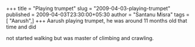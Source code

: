 +++
title = "Playing trumpet"
slug = "2009-04-03-playing-trumpet"
published = 2009-04-03T23:30:00+05:30
author = "Santanu Misra"
tags = [ "Aarush",]
+++
Aarush playing trumpet, he was around 11 months old that time and did

not started walking but was master of climbing and crawling.
